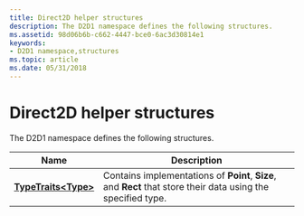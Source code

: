 ```yaml
---
title: Direct2D helper structures
description: The D2D1 namespace defines the following structures.
ms.assetid: 98d06b6b-c662-4447-bce0-6ac3d30814e1
keywords:
- D2D1 namespace,structures
ms.topic: article
ms.date: 05/31/2018
---
```


# Direct2D helper structures

The D2D1 namespace defines the following structures.



| Name                                            | Description                                                                                                   |
|-------------------------------------------------|---------------------------------------------------------------------------------------------------------------|
| [**TypeTraits&lt;Type&gt;**](/windows/win32/api/d2d1_1helper/ns-d2d1_1helper-typetraits) | Contains implementations of **Point**, **Size**, and **Rect** that store their data using the specified type. |



 

 

 
